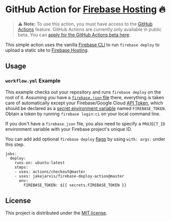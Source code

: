 # GitHub Action for [Firebase Hosting](https://firebase.google.com/docs/hosting) 🔥 

> **⚠️ Note:** To use this action, you must have access to the [GitHub Actions](https://github.com/features/actions) feature. GitHub Actions are currently only available in public beta. You can [apply for the GitHub Actions beta here](https://github.com/features/actions/signup/).

This simple action uses the vanilla [Firebase CLI](https://github.com/firebase/firebase-tools) to run `firebase deploy` to upload a static site to [Firebase Hosting](https://firebase.google.com/docs/hosting).


## Usage

### `workflow.yml` Example

This example checks out your repository and runs `firebase deploy` on the root of it. Assuming you have a [`firebase.json` file](https://firebase.google.com/docs/hosting/full-config) there, everything is taken care of automatically except your Firebase/Google Cloud [API Token](https://firebase.google.com/docs/cli#admin-commands), which should be declared as a [secret environment variable](https://developer.github.com/actions/managing-workflows/storing-secrets/) named `FIREBASE_TOKEN`. Obtain a token by running `firebase login:ci` on your local command line.

If you don't have a `firebase.json` file, you also need to specify a `PROJECT_ID` environment variable with your Firebase project's unique ID.

You can add add optional `firebase deploy` [flags](https://firebase.google.com/docs/cli#deployment) by using `with: args:` under this step.

```
jobs:
  deploy:
    runs-on: ubuntu-latest
    steps:
    - uses: actions/checkout@master
    - uses: jakejarvis/firebase-deploy-action@master
      env:
        FIREBASE_TOKEN: ${{ secrets.FIREBASE_TOKEN }}
```


## License

This project is distributed under the [MIT license](LICENSE.md).
